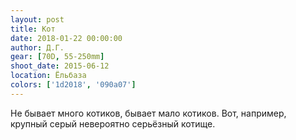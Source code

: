 ```yaml
---
layout: post
title: Кот
date: 2018-01-22 00:00:00
author: Д.Г.
gear: [70D, 55-250mm]
shoot_date: 2015-06-12
location: Ёльбаза
colors: ['1d2018', '090a07']
---
```

Не бывает много котиков, бывает мало котиков. Вот, например, крупный серый невероятно серьёзный котище.

